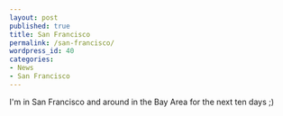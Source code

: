 ```yaml
---
layout: post
published: true
title: San Francisco
permalink: /san-francisco/
wordpress_id: 40
categories:
- News
- San Francisco
---
```



I'm in San Francisco and around in the Bay Area for the next ten days ;)
